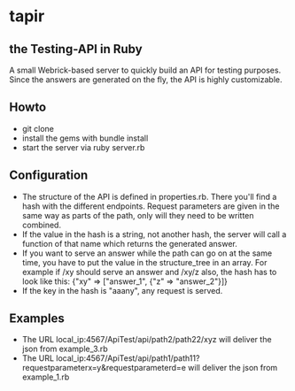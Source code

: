 # tapir
## the **T**esting-**API** in **R**uby

A small Webrick-based server to quickly build an API for testing purposes. Since the answers are generated on the fly, the API is highly customizable.

## Howto
* git clone
* install the gems with bundle install
* start the server via ruby server.rb

## Configuration
* The structure of the API is defined in properties.rb. There you'll find a hash with the different endpoints. Request parameters are given in the same way as parts of the path, only will they need to be written combined.
* If the value in the hash is a string, not another hash, the server will call a function of that name which returns the generated answer.
* If you want to serve an answer while the path can go on at the same time, you have to put the value in the structure_tree in an array. For example if /xy should serve an answer and /xy/z also, the hash has to look like this: {"xy" => ["answer_1", {"z" => "answer_2"}]}
* If the key in the hash is "aaany", any request is served.

## Examples
* The URL local_ip:4567/ApiTest/api/path2/path22/xyz will deliver the json from example_3.rb
* The URL local_ip:4567/ApiTest/api/path1/path11?requestparameterx=y&requestparameterd=e will deliver the json from example_1.rb